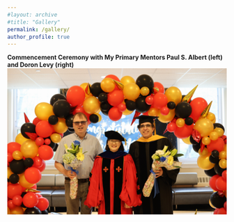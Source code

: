 ```yaml
---
#layout: archive
#title: "Gallery"
permalink: /gallery/
author_profile: true
---
```


<!-- You can show a short placeholder instead -->
<!--*Gallery will be announced soon. Please check back later.* -->

**Commencement Ceremony with My Primary Mentors Paul S. Albert (left) and Doron Levy (right)**  
![Photo of commencement](/images/commencement.JPG)
